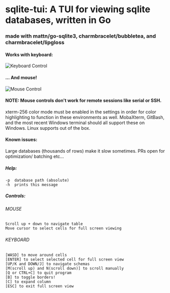 # sqlite-tui:  A TUI for viewing sqlite databases, written in Go

### made with mattn/go-sqlite3, charmbracelet/bubbletea, and charmbracelet/lipgloss

#### Works with keyboard:

![Keyboard Control](https://i.imgur.com/ryDLroi.gif)

#### ... And mouse!

![Mouse Control](https://i.imgur.com/O8DT9q5.gif)

#### NOTE: Mouse controls don't work for remote sessions like serial or SSH. 
xterm-256 color mode must be enabled in the settings in order for color highlighting to function in these environments as well.
MobaXterm, GitBash, and the most recent Windows terminal should all support these on Windows. Linux supports out of the box.

#### Known issues:
Large databases (thousands of rows) make it slow sometimes. PRs open for optimization/ batching etc...

##### Help:
	-p	database path (absolute)
	-h	prints this message
##### Controls:
###### MOUSE
	Scroll up + down to navigate table
	Move cursor to select cells for full screen viewing
###### KEYBOARD
	[WASD] to move around cells
	[ENTER] to select selected cell for full screen view
	[UP/K and DOWN/J] to navigate schemas
	[M(scroll up) and N(scroll down)] to scroll manually
	[Q or CTRL+C] to quit program
    [B] to toggle borders!
    [C] to expand column
	[ESC] to exit full screen view
